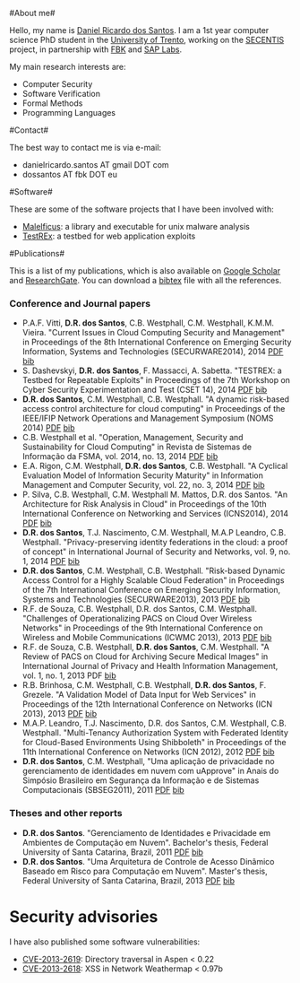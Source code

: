 #About me#

Hello, my name is [Daniel Ricardo dos Santos](http://daniel-rs.github.io). I am a 1st year computer science PhD student in the [University of Trento](http://www.unitn.it), working on the [SECENTIS](http://www.secentis.eu) project, in partnership with [FBK](http://www.fbk.eu) and [SAP Labs](http://www.sap.com).

My main research interests are:

- Computer Security
- Software Verification
- Formal Methods
- Programming Languages

#Contact#

The best way to contact me is via e-mail: 

- danielricardo.santos AT gmail DOT com  
- dossantos AT fbk DOT eu

#Software#

These are some of the software projects that I have been involved with:

- [Malelficus](https://github.com/SecPlus/malelficus): a library and executable for unix malware analysis
- [TestREx](https://github.com/standash/TestREx): a testbed for web application exploits

#Publications#

This is a list of my publications, which is also available on [Google Scholar](http://scholar.google.it/citations?user=Vu1CjU8AAAAJ) and [ResearchGate](https://www.researchgate.net/profile/Daniel_Dos_Santos4). You can download a [bibtex](https://daniel-rs.github.io/files/publications/publications.bib) file with all the references.

### Conference and Journal papers ###

- P.A.F. Vitti, **D.R. dos Santos**, C.B. Westphall, C.M. Westphall, K.M.M. Vieira. "Current Issues in Cloud Computing Security and Management" in Proceedings of the 8th International Conference on Emerging Security Information, Systems and Technologies (SECURWARE2014), 2014 [PDF](https://daniel-rs.github.io/files/publications/securware2014_paper.pdf) [bib](https://daniel-rs.github.io/files/publications/securware2014_bib.bib)
- S. Dashevskyi, **D.R. dos Santos**, F. Massacci, A. Sabetta. "TESTREX: a Testbed for Repeatable Exploits" in Proceedings of the 7th Workshop on Cyber Security Experimentation and Test (CSET 14), 2014 [PDF](https://daniel-rs.github.io/files/publications/cset2014_paper.pdf) [bib](https://daniel-rs.github.io/files/publications/cset2014_bib.bib)
- **D.R. dos Santos**, C.M. Westphall, C.B. Westphall. "A dynamic risk-based access control architecture for cloud computing" in Proceedings of the IEEE/IFIP Network Operations and Management Symposium (NOMS 2014) [PDF](https://daniel-rs.github.io/files/publications/noms2014_paper.pdf) [bib](https://daniel-rs.github.io/files/publications/noms2014_bib.bib)
- C.B. Westphall et al. "Operation, Management, Security and Sustainability for Cloud Computing" in Revista de Sistemas de Informação da FSMA, vol. 2014, no. 13, 2014 [PDF](https://daniel-rs.github.io/files/publications/fsma2014_paper.pdf) [bib](https://daniel-rs.github.io/files/publications/fsma2014_bib.bib)
- E.A. Rigon, C.M. Westphall, **D.R. dos Santos**, C.B. Westphall. "A Cyclical Evaluation Model of Information Security Maturity" in Information Management and Computer Security, vol. 22, no. 3, 2014 [PDF](https://daniel-rs.github.io/files/publications/imcs2014_paper.pdf) [bib](https://daniel-rs.github.io/files/publications/imcs2014_bib.bib)
- P. Silva, C.B. Westphall, C.M. Westphall M. Mattos, D.R. dos Santos. "An Architecture for Risk Analysis in Cloud" in Proceedings of the 10th International Conference on Networking and Services (ICNS2014), 2014 [PDF](https://daniel-rs.github.io/files/publications/icns2014_paper.pdf) [bib](https://daniel-rs.github.io/files/publications/icns2014_bib.bib)
- **D.R. dos Santos**, T.J. Nascimento, C.M. Westphall, M.A.P Leandro, C.B. Westphall. "Privacy-preserving identity federations in the cloud: a proof of concept" in International Journal of Security and Networks, vol. 9, no. 1, 2014 [PDF](https://daniel-rs.github.io/files/publications/ijsn2014_paper.pdf) [bib](https://daniel-rs.github.io/files/publications/ijsn2014_bib.bib)
- **D.R. dos Santos**, C.M. Westphall, C.B. Westphall. "Risk-based Dynamic Access Control for a Highly Scalable Cloud Federation" in Proceedings of the 7th International Conference on Emerging Security Information, Systems and Technologies (SECURWARE2013), 2013 [PDF](https://daniel-rs.github.io/files/publications/securware2013_paper.pdf) [bib](https://daniel-rs.github.io/files/publications/securware2013_bib.bib)
- R.F. de Souza, C.B. Westphall, D.R. dos Santos, C.M. Westphall. "Challenges of Operationalizing PACS on Cloud Over Wireless Networks" in Proceedings of the 9th International Conference on Wireless and Mobile Communications (ICWMC 2013), 2013 [PDF](https://daniel-rs.github.io/files/publications/icwmc2013_paper.pdf) [bib](https://daniel-rs.github.io/files/publications/icwmc2013_bib.bib)
- R.F. de Souza, C.B. Westphall, **D.R. dos Santos**, C.M. Westphall. "A Review of PACS on Cloud for Archiving Secure Medical Images" in International Journal of Privacy and Health Information Management, vol. 1, no. 1, 2013 PDF [bib](https://daniel-rs.github.io/files/publications/ijphim2013_bib.bib)
- R.B. Brinhosa, C.M. Westphall, C.B. Westphall, **D.R. dos Santos**, F. Grezele. "A Validation Model of Data Input for Web Services" in Proceedings of the 12th International Conference on Networks (ICN 2013), 2013 [PDF](https://daniel-rs.github.io/files/publications/icn2013_paper.pdf) [bib](https://daniel-rs.github.io/files/publications/icn2013_bib.bib)
- M.A.P. Leandro, T.J. Nascimento, D.R. dos Santos, C.M. Westphall, C.B. Westphall. "Multi-Tenancy Authorization System with Federated Identity for Cloud-Based Environments Using Shibboleth" in Proceedings of the 11th International Conference on Networks (ICN 2012), 2012 [PDF](https://daniel-rs.github.io/files/publications/icn2012_paper.pdf) [bib](https://daniel-rs.github.io/files/publications/icn2012_bib.bib)
- **D.R. dos Santos**, C.M. Westphall, "Uma aplicação de privacidade no gerenciamento de identidades em nuvem com uApprove" in Anais do Simpósio Brasileiro em Segurança da Informação e de Sistemas Computacionais (SBSEG2011), 2011 [PDF](https://daniel-rs.github.io/files/publications/sbseg2011_paper.pdf) [bib](https://daniel-rs.github.io/files/publications/sbseg2011_bib.bib)

### Theses and other reports ###

- **D.R. dos Santos**. "Gerenciamento de Identidades e Privacidade em Ambientes de Computação em Nuvem". Bachelor's thesis, Federal University of Santa Catarina, Brazil, 2011 [PDF](https://daniel-rs.github.io/files/publications/bachelors.pdf) [bib](https://daniel-rs.github.io/files/publications/bachelors.bib)
- **D.R. dos Santos**. "Uma Arquitetura de Controle de Acesso Dinâmico Baseado em Risco para Computação em Nuvem". Master's thesis, Federal University of Santa Catarina, Brazil, 2013 [PDF](https://daniel-rs.github.io/files/publications/masters.pdf) [bib](https://daniel-rs.github.io/files/publications/masters.bib)

# Security advisories #

I have also published some software vulnerabilities:

- [CVE-2013-2619](http://web.nvd.nist.gov/view/vuln/detail?vulnId=CVE-2013-2619): Directory traversal in Aspen < 0.22
- [CVE-2013-2618](http://web.nvd.nist.gov/view/vuln/detail?vulnId=CVE-2013-2618): XSS in Network Weathermap < 0.97b
